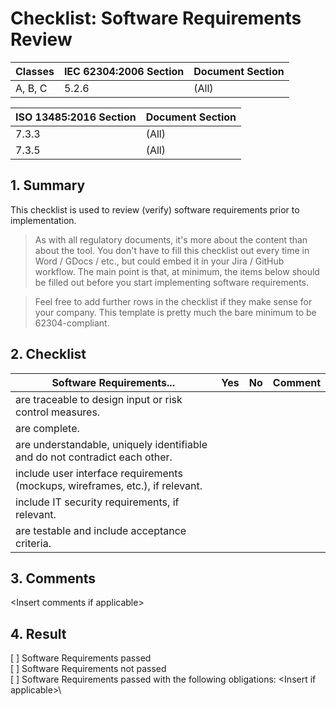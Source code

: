 <!--
Copyright (C) 2022 Radiotherapy AI Holdings Pty Ltd
Copyright (C) 2021-2022 OpenRegulatory (OpenReg GmbH)
This work is licensed under the Creative Commons Attribution 4.0 International
License. <http://creativecommons.org/licenses/by/4.0/>.

Original work by OpenRegulatory available at
<https://github.com/openregulatory/templates>
-->

# Checklist: Software Requirements Review

| Classes | IEC 62304:2006 Section | Document Section |
| ------- | ---------------------- | ---------------- |
| A, B, C | 5.2.6                  | (All)            |

| ISO 13485:2016 Section | Document Section |
| ---------------------- | ---------------- |
| 7.3.3                  | (All)            |
| 7.3.5                  | (All)            |

## 1. Summary

This checklist is used to review (verify) software requirements prior to implementation.

> As with all regulatory documents, it's more about the content than about the tool. You don't have to fill
> this checklist out every time in Word / GDocs / etc., but could embed it in your Jira / GitHub workflow. The
> main point is that, at minimum, the items below should be filled out before you start implementing software
> requirements.

> Feel free to add further rows in the checklist if they make sense for your company. This template is pretty
> much the bare minimum to be 62304-compliant.

## 2. Checklist

| Software Requirements...                                                      | Yes | No  | Comment |
| ----------------------------------------------------------------------------- | --- | --- | ------- |
| are traceable to design input or risk control measures.                       |     |     |         |
| are complete.                                                                 |     |     |         |
| are understandable, uniquely identifiable and do not contradict each other.   |     |     |         |
| include user interface requirements (mockups, wireframes, etc.), if relevant. |     |     |         |
| include IT security requirements, if relevant.                                |     |     |         |
| are testable and include acceptance criteria.                                 |     |     |         |

## 3. Comments

\<Insert comments if applicable\>

## 4. Result

[ ] Software Requirements passed\
[ ] Software Requirements not passed\
[ ] Software Requirements passed with the following obligations: \<Insert if applicable\>\
